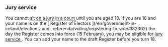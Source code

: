 ###  Jury service

You cannot [ sit on a jury in a court ](/en/justice/courtroom/jury-service/)
until you are aged 18. If you are 18 and your name is on the [ Register of
Electors ](/en/government-in-ireland/elections-and-
referenda/voting/registering-to-vote#l82302) the day the Register comes into
force (15 February), you may be eligible for [ jury service
](/en/justice/courtroom/jury-service/) . You can add your name to the draft
Register before you turn 18.
